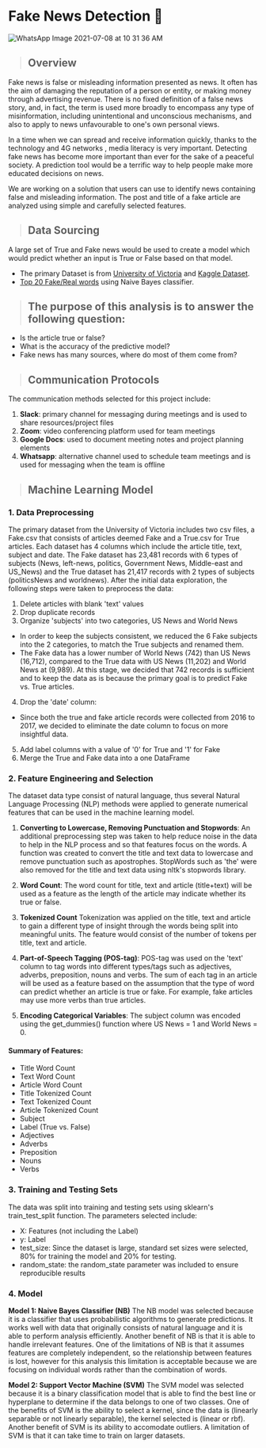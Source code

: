 # Fake News Detection 🔎

![WhatsApp Image 2021-07-08 at 10 31 36 AM](https://user-images.githubusercontent.com/78935551/125214201-b1696680-e283-11eb-870c-b1433543ce50.jpeg)

> ## Overview
Fake news is false or misleading information presented as news. It often has the aim of damaging the reputation of a person or entity, or making money through advertising revenue. There is no fixed definition of a false news story, and, in fact, the term is used more broadly to encompass any type of misinformation, including unintentional and unconscious mechanisms, and also to apply to news unfavourable to one's own personal views.

In a time when we can spread and receive information quickly, thanks to the technology and 4G networks , media literacy is very important. 
Detecting fake news has become more important than ever for the sake of a peaceful society. A prediction tool would be a terrific way to help people make more educated decisions on news. 

We are working on a solution that users can use to identify news containing false and misleading information. The post and title of a fake article are analyzed using simple and carefully selected features. 

> ## Data Sourcing 
A large set of True and Fake news would be used to create a model which would predict whether an input is True or False based on that model.

- The primary Dataset is from [University of Victoria](https://www.uvic.ca/engineering/ece/isot/datasets/fake-news/index.php) and [Kaggle Dataset](https://www.kaggle.com/c/fake-news/data).
- [Top 20 Fake/Real words](https://www.kdnuggets.com/2017/04/machine-learning-fake-news-accuracy.html) using Naive Bayes classifier.

> ## The purpose of this analysis is to answer the following question:
- Is the article true or false? 
- What is the accuracy of the predictive model? 
- Fake news has many sources, where do most of them come from?

> ## Communication Protocols
The communication methods selected for this project include:

1. **Slack**: primary channel for messaging during meetings and is used to share resources/project files
2. **Zoom**: video conferencing platform used for team meetings
3. **Google Docs**: used to document meeting notes and project planning elements
4. **Whatsapp**: alternative channel used to schedule team meetings and is used for messaging when the team is offline

> ## Machine Learning Model

### 1. Data Preprocessing
The primary dataset from the University of Victoria includes two csv files, a Fake.csv that consists of articles deemed Fake and a True.csv for True articles. Each dataset has 4 columns which include the article title, text, subject and date. The Fake dataset has 23,481 records with 6 types of subjects (News, left-news, politics, Government News, Middle-east and US_News) and the True dataset has 21,417 records with 2 types of subjects (politicsNews and worldnews). After the initial data exploration, the following steps were taken to preprocess the data:

1. Delete articles with blank 'text' values
2. Drop duplicate records
3. Organize 'subjects' into two categories, US News and World News
- In order to keep the subjects consistent, we reduced the 6 Fake subjects into the 2 categories, to match the True subjects and renamed them. 
- The Fake data has a lower number of World News (742) than US News (16,712), compared to the True data with US News (11,202) and World News at (9,989). At this stage, we decided that 742 records is sufficient and to keep the data as is because the primary goal is to predict Fake vs. True articles. 
4. Drop the 'date' column: 
- Since both the true and fake article records were collected from 2016 to 2017, we decided to eliminate the date column to focus on more insightful data. 
5. Add label columns with a value of '0' for True and '1' for Fake
6. Merge the True and Fake data into a one DataFrame

### 2. Feature Engineering and Selection
The dataset data type consist of natural language, thus several Natural Language Processing (NLP) methods were applied to generate numerical features that can be used in the machine learning model. 

1. **Converting to Lowercase, Removing Punctuation and Stopwords**:
An additional preprocessing step was taken to help reduce noise in the data to help in the NLP process and so that features focus on the words. A function was created to convert the title and text data to lowercase and remove punctuation such as apostrophes. StopWords such as 'the' were also removed for the title and text data using nltk's stopwords library. 

2. **Word Count**:
The word count for title, text and article (title+text) will be used as a feature as the length of the article may indicate whether its true or false. 

3. **Tokenized Count**
Tokenization was applied on the title, text and article to gain a different type of insight through the words being split into meaningful units. The feature would consist of the number of tokens per title, text and article. 

4. **Part-of-Speech Tagging (POS-tag)**: 
POS-tag was used on the 'text' column to tag words into different types/tags such as adjectives, adverbs, preposition, nouns and verbs. The sum of each tag in an article will be used as a feature based on the assumption that the type of word can predict whether an article is true or fake. For example, fake articles may use more verbs than true articles. 

5. **Encoding Categorical Variables**: 
The subject column was encoded using the get_dummies() function where US News = 1 and World News = 0. 


#### Summary of Features:
- Title Word Count
- Text Word Count
- Article Word Count
- Title Tokenized Count
- Text Tokenized Count 
- Article Tokenized Count
- Subject
- Label (True vs. False)
- Adjectives
- Adverbs
- Preposition
- Nouns
- Verbs 

### 3. Training and Testing Sets
The data was split into training and testing sets using sklearn's train_test_split function. The parameters selected include: 
- X: Features (not including the Label)
- y: Label
- test_size: Since the dataset is large, standard set sizes were selected, 80% for training the model and 20% for testing. 
- random_state: the random_state parameter was included to ensure reproducible results

### 4. Model

**Model 1: Naive Bayes Classifier (NB)**
The NB model was selected because it is a classifier that uses probabilistic algorithms to generate predictions. It works well with data that originally consists of natural language and it is able to perform analysis efficiently. Another benefit of NB is that it is able to handle irrelevant features. One of the limitations of NB is that it assumes features are completely independent, so the relationship between features is lost, however for this analysis this limitation is acceptable because we are focusing on individual words rather than the combination of words. 

**Model 2: Support Vector Machine (SVM)**
The SVM model was selected because it is a binary classification model that is able to find the best line or hyperplane to determine if the data belongs to one of two classes. One of the benefits of SVM is the ability to select a kernel, since the data is (linearly separable or not linearly separable), the kernel selected is (linear or rbf). Another benefit of SVM is its ability to accomodate outliers. A limitation of SVM is that it can take time to train on larger datasets.